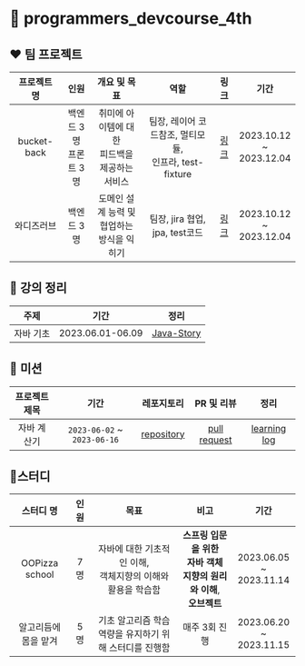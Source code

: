 # 🥇 programmers_devcourse_4th

## ❤️ 팀 프로젝트
|프로젝트 명|인원|개요 및 목표|역할|링크|기간|
|:---------------:|:---------------:|:-----------:|:-:|:---:|:--:|
|bucket-back|백엔드 3명<br> 프론트 3명|취미에 아이템에 대한<br> 피드백을 제공하는 서비스|팀장, 레이어 코드참조, 멀티모듈,<br> 인프라, test-fixture|[링크](https://github.com/bucket-back/bucket-back-backend)|2023.10.12<br>~<br> 2023.12.04|
|와디즈러브|백엔드 3명|도메인 설계 능력 및<br> 협업하는 방식을 익히기|팀장, jira 협업,<br> jpa, test코드|[링크](https://github.com/prgrms-be-devcourse/BE-04-WadizLove)|2023.10.12<br>~<br> 2023.12.04|

## 💛 강의 정리
| 주제 | 기간 | 정리 |
|:----------:|:-----:|:---:|
|자바 기초|2023.06.01-06.09|[Java-Story](https://github.com/HandmadeCloud/programmers_devcourse_4th/tree/main/Java-Story)

## 💙 미션
| 프로젝트 제목 | 기간 | 레포지토리 | PR 및 리뷰 | 정리 |
|:----------:|:-----:|:---:|:------:|:---:|
|자바 계산기|`2023-06-02` ~ `2023-06-16`|[repository]()|[pull request]()|[learning log]()|


## 💚스터디
|스터디 명|인원|목표|비고|기간|
|:----:|:----:|:--:|:-:|:--:|
|OOPizza<br>school|7명| 자바에 대한 기초적인 이해,<br> 객체지향의 이해와 활용을 학습함|**스프링 입문을 위한<br>자바 객체 지향의 원리와 이해**,<br>**오브젝트**<br>|2023.06.05<br>~ 2023.11.14|
|알고리듬에 몸을 맡겨|5명| 기초 알고리즘 학습 역량을 유지하기 위해 스터디를 진행함 |매주 3회 진행|2023.06.20<br>~ 2023.11.15|



